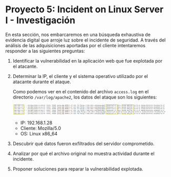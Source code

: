 # Proyecto 5: Incident on Linux Server I - Investigación

En esta sección, nos embarcaremos en una búsqueda exhaustiva de evidencia digital que arroje luz sobre el incidente de seguridad. A través del análisis de las adquisiciones aportadas por el cliente intentaremos responder a las siguientes preguntas:

1. Identificar la vulnerabilidad en la aplicación web que fue explotada por el atacante.

2. Determinar la IP, el cliente y el sistema operativo utilizado por el atacante durante el ataque.

   Como podemos ver en el contenido del archivo `access.log` en el directorio `/var/log/apache2`, los datos del ataque son los siguientes:

   ![Attack.png](/img/attackLogs.png)

   - IP: 192.168.1.28
   - Cliente: Mozilla/5.0
   - OS: Linux x86_64

3. Descubrir qué datos fueron exfiltrados del servidor comprometido.

4. Analizar por qué el archivo original no muestra actividad durante el incidente.

5. Proponer soluciones para reparar la vulnerabilidad explotada.
